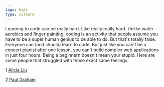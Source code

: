 ```yaml
---
tags: kids
type: culture
---
```




Learning to code can be really hard. Like really really hard. Unlike water aerobics and finger painting, coding is an activity that people assume you have to be a super human genius to be able to do. But that's totally false. Everyone can (and should) learn to code. But just like you can't be a concert pianist after one lesson, you can't build complex web applications in just four hours. Being a beginnern doesn't mean your stupid. Here are some people that struggled with those exact same feelings.

1 [Alicia Liu]( https://medium.com/@aliciatweet/overcoming-impostor-syndrome-bdae04e46ec5)

2 [Paul Graham](http://www.paulgraham.com/hp.html)